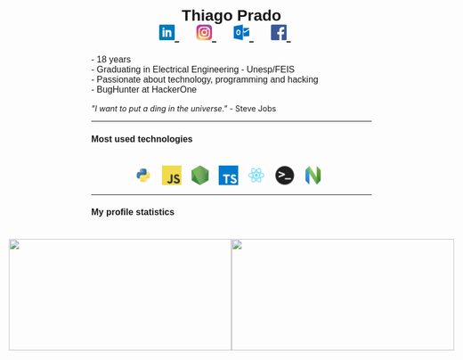 <link href="https://fonts.googleapis.com/css2?family=Alata&display=swap" rel="stylesheet">

<div align="center" style="font-family:Alata, sans-serif;">
 <h1 style="font-family:Alata, sans-serif;">
   Thiago Prado
  <br />
  <a  target="_blank" href="https://www.linkedin.com/in/prado-thiago/">
    <img alt="Linkedin" width="28px" src="https://raw.githubusercontent.com/T635/T635/d3dca6d85d34695e20cc1de7efd431bad247c3ad/linkedin.svg" />
  </a>&nbsp;&nbsp;&nbsp;
  <a target="_blank" href="https://www.instagram.com/prado.thiago/">
    <img alt="Instagram" width="28px" src="https://raw.githubusercontent.com/T635/T635/d3dca6d85d34695e20cc1de7efd431bad247c3ad/instagram.svg" />
  </a>&nbsp;&nbsp;&nbsp;
  <a target="_blank" href="mailto:prado_thiago17@hotmail.com">
    <img alt="Email" width="28px" src="https://raw.githubusercontent.com/T635/T635/f46fee11d2ea7b8c57f8b3c5892d098b110152b2/outlook.svg" />
  </a>&nbsp;&nbsp;&nbsp;
  <a target="_blank" href="https://fb.com/Thiago.1709/">
    <img alt="Facebook" width="28px" src="https://raw.githubusercontent.com/T635/T635/f46fee11d2ea7b8c57f8b3c5892d098b110152b2/facebook.svg" />
  </a>&nbsp;&nbsp;&nbsp;
 </h1>
</div>

<p style="font-family:Alata, sans-serif; font-size:16px;">
- 18 years<br>
- Graduating in Electrical Engineering - Unesp/FEIS<br>
- Passionate about technology, programming and hacking<br>
- BugHunter at HackerOne
</p>
<p><i>"I want to put a ding in the universe." </i> - Steve Jobs</p>

---

<h4 style="font-family:Alata, sans-serif; font-size:16px;">Most used technologies</h5>

<br />
<div align="center">
  <img height="35" src="https://raw.githubusercontent.com/github/explore/80688e429a7d4ef2fca1e82350fe8e3517d3494d/topics/python/python.png">&nbsp;&nbsp;&nbsp;
  <img height="35" src="https://raw.githubusercontent.com/github/explore/80688e429a7d4ef2fca1e82350fe8e3517d3494d/topics/javascript/javascript.png">&nbsp;&nbsp;&nbsp;
  <img height="35" src="https://raw.githubusercontent.com/github/explore/80688e429a7d4ef2fca1e82350fe8e3517d3494d/topics/nodejs/nodejs.png">&nbsp;&nbsp;&nbsp;
  <img height="35" src="https://raw.githubusercontent.com/github/explore/80688e429a7d4ef2fca1e82350fe8e3517d3494d/topics/typescript/typescript.png">&nbsp;&nbsp;&nbsp;
  <img height="35" src="https://raw.githubusercontent.com/github/explore/80688e429a7d4ef2fca1e82350fe8e3517d3494d/topics/react/react.png">&nbsp;&nbsp;&nbsp;
  <img height="35" src="https://raw.githubusercontent.com/github/explore/d92924b1d925bb134e308bd29c9de6c302ed3beb/topics/terminal/terminal.png">&nbsp;&nbsp;&nbsp;
  <img height="35" src="https://raw.githubusercontent.com/github/explore/26674e638508ac4a4e113ee32d6755ebfa000569/topics/neovim/neovim.png">&nbsp;&nbsp;&nbsp;

</div>

---

<h4 style="font-family:Alata, sans-serif; font-size:16px;">My profile statistics</h5>
<br />
<div style="display:flex; width:100%; justify-content:center;">
  <img src="https://github-readme-stats.vercel.app/api?username=T635&show_icons=true" width="400px" height="200px" />
  <img src="https://github-readme-stats.vercel.app/api/top-langs/?username=T635&layout=compact" width="400px" height="200px" />
</div>
